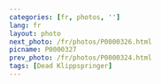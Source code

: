 ```yaml
---
categories: [fr, photos, '']
lang: fr
layout: photo
next_photo: /fr/photos/P0000326.html
picname: P0000327
prev_photo: /fr/photos/P0000324.html
tags: [Dead Klippspringer]
---
```

